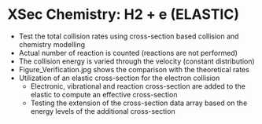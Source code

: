 # XSec Chemistry: H2 + e (ELASTIC)
* Test the total collision rates using cross-section based collision and chemistry modelling
* Actual number of reaction is counted (reactions are not performed)
* The collision energy is varied through the velocity (constant distribution)
* Figure_Verification.jpg shows the comparison with the theoretical rates
* Utilization of an elastic cross-section for the electron collision
  * Electronic, vibrational and reaction cross-section are added to the elastic to compute an effective cross-section
  * Testing the extension of the cross-section data array based on the energy levels of the additional cross-section